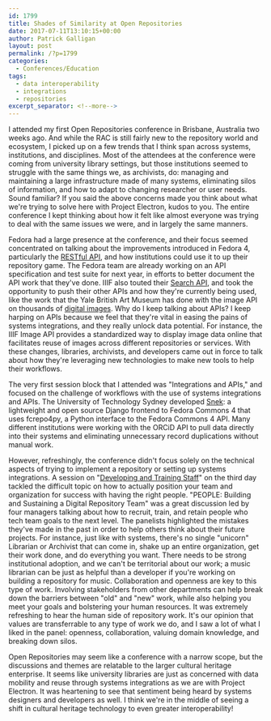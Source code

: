```yaml
---
id: 1799
title: Shades of Similarity at Open Repositories
date: 2017-07-11T13:10:15+00:00
author: Patrick Galligan
layout: post
permalink: /?p=1799
categories:
  - Conferences/Education
tags:
  - data interoperability
  - integrations
  - repositories
excerpt_separator: <!--more-->
---
```

I attended my first Open Repositories conference in Brisbane, Australia two weeks ago. And while the RAC is still fairly new to the repository world and ecosystem, I picked up on a few trends that I think span across systems, institutions, and disciplines. Most of the attendees at the conference were coming from university library settings, but those institutions seemed to struggle with the same things we, as archivists, do: managing and maintaining a large infrastructure made of many systems, eliminating silos of information, and how to adapt to changing researcher or user needs. Sound familiar? If you said the above concerns made you think about what we're trying to solve here with Project Electron, kudos to you. The entire conference I kept thinking about how it felt like almost everyone was trying to deal with the same issues we were, and in largely the same manners.<!--more-->

Fedora had a large presence at the conference, and their focus seemed concentrated on talking about the improvements introduced in Fedora 4, particularly the [RESTful API](https://wiki.duraspace.org/display/FEDORA40/RESTful+HTTP+API), and how institutions could use it to up their repository game. The Fedora team are already working on an API specification and test suite for next year, in efforts to better document the API work that they've done. IIIF also touted their [Search API](http://iiif.io/api/search/1.0/), and took the opportunity to push their other APIs and how they're currently being used, like the work that the Yale British Art Museum has done with the image API on thousands of [digital images](http://showcase.iiif.io/showcase/ycba.html). Why do I keep talking about APIs? I keep harping on APIs because we feel that they're vital in easing the pains of systems integrations, and they really unlock data potential. For instance, the IIIF Image API provides a standardized way to display image data online that facilitates reuse of images across different repositories or services. With these changes, libraries, archivists, and developers came out in force to talk about how they're leveraging new technologies to make new tools to help their workflows.

The very first session block that I attended was "Integrations and APIs," and focused on the challenge of workflows with the use of systems integrations and APIs. The University of Technology Sydney developed [Snek](https://github.com/spikelynch/snek): a lightweight and open source Django frontend to Fedora Commons 4 that uses fcrepo4py, a Python interface to the Fedora Commons 4 API. Many different institutions were working with the ORCiD API to pull data directly into their systems and eliminating unnecessary record duplications without manual work.

However, refreshingly, the conference didn't focus solely on the technical aspects of trying to implement a repository or setting up systems integrations. A session on "[Developing and Training Staff](https://www.conftool.net/or2017/index.php?page=browseSessions&form_session=261)" on the third day tackled the difficult topic on how to actually position your team and organization for success with having the right people. "PEOPLE: Building and Sustaining a Digital Repository Team" was a great discussion led by four managers talking about how to recruit, train, and retain people who tech team goals to the next level. The panelists highlighted the mistakes they've made in the past in order to help others think about their future projects. For instance, just like with systems, there's no single "unicorn" Librarian or Archivist that can come in, shake up an entire organization, get their work done, and do everything you want. There needs to be strong institutional adoption, and we can't be territorial about our work; a music librarian can be just as helpful than a developer if you're working on building a repository for music. Collaboration and openness are key to this type of work. Involving stakeholders from other departments can help break down the barriers between "old" and "new" work, while also helping you meet your goals and bolstering your human resources. It was extremely refreshing to hear the human side of repository work. It's our opinion that values are transferrable to any type of work we do, and I saw a lot of what I liked in the panel: openness, collaboration, valuing domain knowledge, and breaking down silos.

Open Repositories may seem like a conference with a narrow scope, but the discussions and themes are relatable to the larger cultural heritage enterprise. It seems like university libraries are just as concerned with data mobility and reuse through systems integrations as we are with Project Electron. It was heartening to see that sentiment being heard by systems designers and developers as well. I think we're in the middle of seeing a shift in cultural heritage technology to even greater interoperability!
